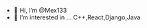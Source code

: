 - 👋 Hi, I’m @Mex133
- 👀 I’m interested in ... C++,React,Django,Java
<!---
Mex133/Mex133 is a ✨ special ✨ repository because its `README.md` (this file) appears on your GitHub profile.
You can click the Preview link to take a look at your changes.
--->
